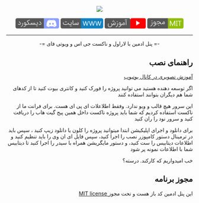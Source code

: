 <p align="center"><a href="https://laravel.com" target="_blank"><img src="https://raw.githubusercontent.com/laravel/art/master/logo-lockup/5%20SVG/2%20CMYK/1%20Full%20Color/laravel-logolockup-cmyk-red.svg" width="400"></a></p>

<p align="center">
<a href="https://discord.gg/ENuwQP6H" target="_blank"><img src="public/images/discord.png" width="118"  alt="youtube"></a>
<a href="https://www.laranuxt.ir" target="_blank"><img src="public/images/www.png" width="115"  alt="youtube"></a>
<a href="https://www.youtube.com/playlist?list=PLXChBR5rCkrheZRydB6C-ohLMGL1Q6gGz" target="_blank"><img src="public/images/youtube.png" width="111"  alt="youtube"></a>
<a href="https://opensource.org/licenses/MIT" target="_blank"><img src="public/images/license.png" width="98" alt="License"></a>
</p>

<hr>

<p align="center">-= پنل ادمین با لاراول و ناکست جی اس و ویوتی فای =-</p>

## <div align="right">راهنمای نصب</div>

<div align="right">
<p><a href="https://www.youtube.com/playlist?list=PLXChBR5rCkrheZRydB6C-ohLMGL1Q6gGz" target="_blank">آموزش تصویری در کانال یوتیوب</a></p>
<p>اگر توسعه دهنده هستید می توانید پروژه را فورک کنید و کانتری بیوت کنید تا از کدهای شما هم دیگران بتوانند استفاده کنند</p>
<p>این سرور هیچ قالب و ویو ندارد. وفقط اطلاعلات ای پی ای هست. برای فرانت ما از ناکست استفاده کردیم که شما باید پروژه ناکست داخل همین پیج گیت هاب را دریافت کنید و سرور نود را ران کنید</p>
<p>برای دانلود و اجرای اپلیکیشن ابتدا میتوانید پروژه را کلون یا دانلود زیپ کنید ، سپس باید در ترمینال دستور کامپوزر نصب را اجرا کنید، سپس فایل ای ان وی را باید تنظیم کنید و اطلاعات دیتابیس را ست کنید، و دستور مایگریشن همراه با سیدر را اجرا کنید تا دیتابیس شما با اطلاعات نمونه پر شود</p>
<p>خب امیدواریم که کارکند. درسته؟</p>
</div>

## <div align="right">مجوز برنامه</div>
<p align="right"><a href="https://opensource.org/licenses/MIT" target="_blank">MIT license </a>این پنل ادمین کد باز هست و تحت مجوز</p>

